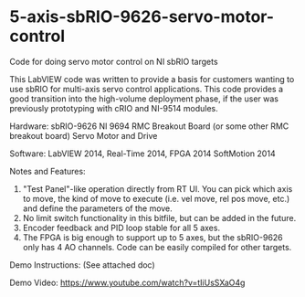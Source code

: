 # 5-axis-sbRIO-9626-servo-motor-control
Code for doing servo motor control on NI sbRIO targets

This LabVIEW code was written to provide a basis for customers wanting to use sbRIO for multi-axis servo control applications.  This code provides a good transition into the high-volume deployment phase, if the user was previously prototyping with cRIO and NI-9514 modules.
 
Hardware:
sbRIO-9626
NI 9694 RMC Breakout Board (or some other RMC breakout board)
Servo Motor and Drive
 
Software:
LabVIEW 2014, Real-Time 2014, FPGA 2014
SoftMotion 2014
 
Notes and Features:
1. "Test Panel"-like operation directly from RT UI.  You can pick which axis to move, the kind of move to execute (i.e. vel move, rel pos move, etc.) and define the parameters of the move.
2. No limit switch functionality in this bitfile, but can be added in the future.
3. Encoder feedback and PID loop stable for all 5 axes.
4. The FPGA is big enough to support up to 5 axes, but the sbRIO-9626 only has 4 AO channels.  Code can be easily compiled for other targets.

Demo Instructions: (See attached doc)

Demo Video:
https://www.youtube.com/watch?v=tIiUsSXaO4g

